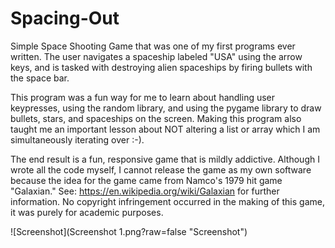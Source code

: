# Spacing-Out
Simple Space Shooting Game that was one of my first programs ever written. The user navigates a spaceship labeled "USA" using the arrow keys, and is tasked with destroying alien spaceships by firing bullets with the space bar.

This program was a fun way for me to learn about handling user keypresses, using the random library, and using the pygame library to draw bullets, stars, and spaceships on the screen. Making this program also taught me an important lesson about NOT altering a list or array which I am simultaneously iterating over :-).

The end result is a fun, responsive game that is mildly addictive. Although I wrote all the code myself, I cannot release the game as my own software because the idea for the game came from Namco's 1979 hit game "Galaxian." See: https://en.wikipedia.org/wiki/Galaxian for further information. No copyright infringement occurred in the making of this game, it was purely for academic purposes.

![Screenshot](Screenshot 1.png?raw=false "Screenshot")

